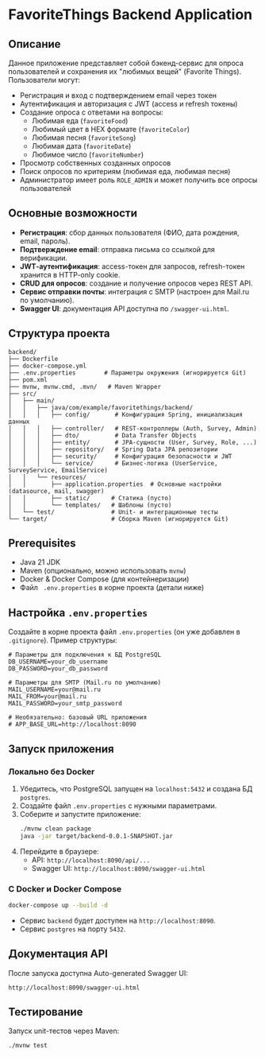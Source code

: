 # FavoriteThings Backend Application

## Описание

Данное приложение представляет собой бэкенд-сервис для опроса пользователей и сохранения их "любимых вещей" (Favorite Things). Пользователи могут:

- Регистрация и вход с подтверждением email через токен
- Аутентификация и авторизация с JWT (access и refresh токены)
- Создание опроса с ответами на вопросы:
  - Любимая еда (`favoriteFood`)
  - Любимый цвет в HEX формате (`favoriteColor`)
  - Любимая песня (`favoriteSong`)
  - Любимая дата (`favoriteDate`)
  - Любимое число (`favoriteNumber`)
- Просмотр собственных созданных опросов
- Поиск опросов по критериям (любимая еда, любимая песня)
- Администратор имеет роль `ROLE_ADMIN` и может получить все опросы пользователей

## Основные возможности

- **Регистрация**: сбор данных пользователя (ФИО, дата рождения, email, пароль).
- **Подтверждение email**: отправка письма со ссылкой для верификации.
- **JWT‑аутентификация**: access-токен для запросов, refresh-токен хранится в HTTP-only cookie.
- **CRUD для опросов**: создание и получение опросов через REST API.
- **Сервис отправки почты**: интеграция с SMTP (настроен для Mail.ru по умолчанию).
- **Swagger UI**: документация API доступна по `/swagger-ui.html`.

## Структура проекта

```
backend/
├── Dockerfile
├── docker-compose.yml
├── .env.properties        # Параметры окружения (игнорируется Git)
├── pom.xml
├── mvnw, mvnw.cmd, .mvn/   # Maven Wrapper
├── src/
│   ├── main/
│   │   ├── java/com/example/favoritethings/backend/
│   │   │   ├── config/       # Конфигурация Spring, инициализация данных
│   │   │   ├── controller/   # REST-контроллеры (Auth, Survey, Admin)
│   │   │   ├── dto/          # Data Transfer Objects
│   │   │   ├── entity/       # JPA-сущности (User, Survey, Role, ...)
│   │   │   ├── repository/   # Spring Data JPA репозитории
│   │   │   ├── security/     # Конфигурация безопасности и JWT
│   │   │   └── service/      # Бизнес-логика (UserService, SurveyService, EmailService)
│   │   └── resources/
│   │       ├── application.properties  # Основные настройки (datasource, mail, swagger)
│   │       ├── static/      # Статика (пусто)
│   │       └── templates/   # Шаблоны (пусто)
│   └── test/                # Unit- и интеграционные тесты
└── target/                  # Сборка Maven (игнорируется Git)
```

## Prerequisites

- Java 21 JDK
- Maven (опционально, можно использовать `mvnw`)
- Docker & Docker Compose (для контейнеризации)
- Файл ` .env.properties` в корне проекта (детали ниже)

## Настройка `.env.properties`

Создайте в корне проекта файл `.env.properties` (он уже добавлен в `.gitignore`). Пример структуры:

```properties
# Параметры для подключения к БД PostgreSQL
DB_USERNAME=your_db_username
DB_PASSWORD=your_db_password

# Параметры для SMTP (Mail.ru по умолчанию)
MAIL_USERNAME=your@mail.ru
MAIL_FROM=your@mail.ru
MAIL_PASSWORD=your_smtp_password

# Необязательно: базовый URL приложения
# APP_BASE_URL=http://localhost:8090
```

## Запуск приложения

### Локально без Docker

1. Убедитесь, что PostgreSQL запущен на `localhost:5432` и создана БД `postgres`.
2. Создайте файл `.env.properties` с нужными параметрами.
3. Соберите и запустите приложение:
   ```bash
   ./mvnw clean package
   java -jar target/backend-0.0.1-SNAPSHOT.jar
   ```
4. Перейдите в браузере:
   - API: `http://localhost:8090/api/...`
   - Swagger UI: `http://localhost:8090/swagger-ui.html`

### С Docker и Docker Compose

```bash
docker-compose up --build -d
```

- Сервис `backend` будет доступен на `http://localhost:8090`.
- Сервис `postgres` на порту `5432`.

## Документация API

После запуска доступна Auto-generated Swagger UI:

```
http://localhost:8090/swagger-ui.html
```

## Тестирование

Запуск unit-тестов через Maven:

```bash
./mvnw test
```



